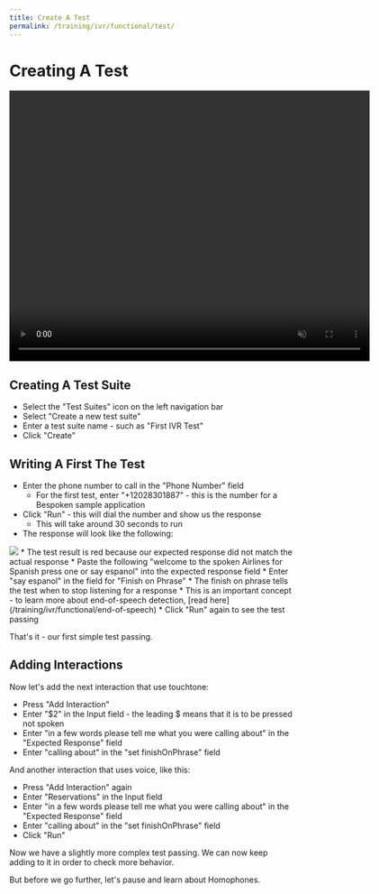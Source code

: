 ```yaml
---
title: Create A Test
permalink: /training/ivr/functional/test/
---
```

# Creating A Test
<video width="640" height="480" controls autoplay muted>
  <!--<source src='/assets/videos/Dashboard-IVR-IBM.mp4' alt="foo"  type="video/mp4">-->
  <source src='https://bespoken-random.s3.amazonaws.com/Bespoken_Dashboard_Demo_IBM_Marketplace.mp4#t=233' alt="foo"  type="video/mp4">
</video>

## Creating A Test Suite
* Select the "Test Suites" icon on the left navigation bar
* Select "Create a new test suite"
* Enter a test suite name - such as "First IVR Test"
* Click "Create"

## Writing A First The Test
* Enter the phone number to call in the "Phone Number" field
  * For the first test, enter "+12028301887" - this is the number for a Bespoken sample application
* Click "Run" - this will dial the number and show us the response
  * This will take around 30 seconds to run
* The response will look like the following:
<img src="/assets/images/training/ivr/functional/FirstTestResult.png" />
  * The test result is red because our expected response did not match the actual response
* Paste the following "welcome to the spoken Airlines for Spanish press one or say espanol" into the expected response field
* Enter "say espanol" in the field for "Finish on Phrase"
  * The finish on phrase tells the test when to stop listening for a response
  * This is an important concept - to learn more about end-of-speech detection, [read here](/training/ivr/functional/end-of-speech)
* Click "Run" again to see the test passing

That's it - our first simple test passing.

## Adding Interactions
Now let's add the next interaction that use touchtone:
* Press "Add Interaction"
* Enter "$2" in the Input field - the leading $ means that it is to be pressed not spoken
* Enter "in a few words please tell me what you were calling about" in the "Expected Response" field
* Enter "calling about" in the "set finishOnPhrase" field

And another interaction that uses voice, like this:
* Press "Add Interaction" again
* Enter "Reservations" in the Input field
* Enter "in a few words please tell me what you were calling about" in the "Expected Response" field
* Enter "calling about" in the "set finishOnPhrase" field
* Click "Run"

Now we have a slightly more complex test passing. We can now keep adding to it in order to check more behavior.

But before we go further, let's pause and learn about Homophones.